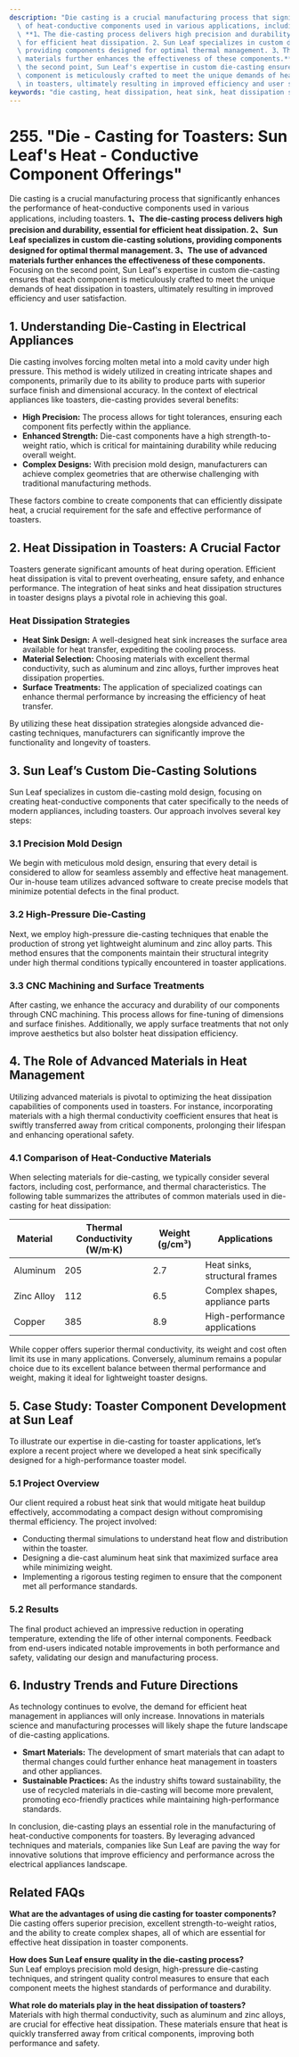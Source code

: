```yaml
---
description: "Die casting is a crucial manufacturing process that significantly enhances the performance\
  \ of heat-conductive components used in various applications, including toasters.\
  \ **1、The die-casting process delivers high precision and durability, essential\
  \ for efficient heat dissipation. 2、Sun Leaf specializes in custom die-casting solutions,\
  \ providing components designed for optimal thermal management. 3、The use of advanced\
  \ materials further enhances the effectiveness of these components.** Focusing on\
  \ the second point, Sun Leaf's expertise in custom die-casting ensures that each\
  \ component is meticulously crafted to meet the unique demands of heat dissipation\
  \ in toasters, ultimately resulting in improved efficiency and user satisfaction."
keywords: "die casting, heat dissipation, heat sink, heat dissipation structure"
---
```

# 255. "Die - Casting for Toasters: Sun Leaf's Heat - Conductive Component Offerings"

Die casting is a crucial manufacturing process that significantly enhances the performance of heat-conductive components used in various applications, including toasters. **1、The die-casting process delivers high precision and durability, essential for efficient heat dissipation. 2、Sun Leaf specializes in custom die-casting solutions, providing components designed for optimal thermal management. 3、The use of advanced materials further enhances the effectiveness of these components.** Focusing on the second point, Sun Leaf's expertise in custom die-casting ensures that each component is meticulously crafted to meet the unique demands of heat dissipation in toasters, ultimately resulting in improved efficiency and user satisfaction.

## **1. Understanding Die-Casting in Electrical Appliances**

Die casting involves forcing molten metal into a mold cavity under high pressure. This method is widely utilized in creating intricate shapes and components, primarily due to its ability to produce parts with superior surface finish and dimensional accuracy. In the context of electrical appliances like toasters, die-casting provides several benefits:

- **High Precision:** The process allows for tight tolerances, ensuring each component fits perfectly within the appliance.
- **Enhanced Strength:** Die-cast components have a high strength-to-weight ratio, which is critical for maintaining durability while reducing overall weight.
- **Complex Designs:** With precision mold design, manufacturers can achieve complex geometries that are otherwise challenging with traditional manufacturing methods.

These factors combine to create components that can efficiently dissipate heat, a crucial requirement for the safe and effective performance of toasters.

## **2. Heat Dissipation in Toasters: A Crucial Factor**

Toasters generate significant amounts of heat during operation. Efficient heat dissipation is vital to prevent overheating, ensure safety, and enhance performance. The integration of heat sinks and heat dissipation structures in toaster designs plays a pivotal role in achieving this goal. 

### **Heat Dissipation Strategies**

- **Heat Sink Design:** A well-designed heat sink increases the surface area available for heat transfer, expediting the cooling process.
- **Material Selection:** Choosing materials with excellent thermal conductivity, such as aluminum and zinc alloys, further improves heat dissipation properties.
- **Surface Treatments:** The application of specialized coatings can enhance thermal performance by increasing the efficiency of heat transfer.

By utilizing these heat dissipation strategies alongside advanced die-casting techniques, manufacturers can significantly improve the functionality and longevity of toasters.

## **3. Sun Leaf’s Custom Die-Casting Solutions**

Sun Leaf specializes in custom die-casting mold design, focusing on creating heat-conductive components that cater specifically to the needs of modern appliances, including toasters. Our approach involves several key steps:

### **3.1 Precision Mold Design**

We begin with meticulous mold design, ensuring that every detail is considered to allow for seamless assembly and effective heat management. Our in-house team utilizes advanced software to create precise models that minimize potential defects in the final product.

### **3.2 High-Pressure Die-Casting**

Next, we employ high-pressure die-casting techniques that enable the production of strong yet lightweight aluminum and zinc alloy parts. This method ensures that the components maintain their structural integrity under high thermal conditions typically encountered in toaster applications.

### **3.3 CNC Machining and Surface Treatments**

After casting, we enhance the accuracy and durability of our components through CNC machining. This process allows for fine-tuning of dimensions and surface finishes. Additionally, we apply surface treatments that not only improve aesthetics but also bolster heat dissipation efficiency.

## **4. The Role of Advanced Materials in Heat Management**

Utilizing advanced materials is pivotal to optimizing the heat dissipation capabilities of components used in toasters. For instance, incorporating materials with a high thermal conductivity coefficient ensures that heat is swiftly transferred away from critical components, prolonging their lifespan and enhancing operational safety.

### **4.1 Comparison of Heat-Conductive Materials**

When selecting materials for die-casting, we typically consider several factors, including cost, performance, and thermal characteristics. The following table summarizes the attributes of common materials used in die-casting for heat dissipation:

| Material          | Thermal Conductivity (W/m·K) | Weight (g/cm³) | Applications                   |
|-------------------|------------------------------|-----------------|--------------------------------|
| Aluminum           | 205                          | 2.7             | Heat sinks, structural frames   |
| Zinc Alloy         | 112                          | 6.5             | Complex shapes, appliance parts  |
| Copper             | 385                          | 8.9             | High-performance applications     |

While copper offers superior thermal conductivity, its weight and cost often limit its use in many applications. Conversely, aluminum remains a popular choice due to its excellent balance between thermal performance and weight, making it ideal for lightweight toaster designs.

## **5. Case Study: Toaster Component Development at Sun Leaf**

To illustrate our expertise in die-casting for toaster applications, let’s explore a recent project where we developed a heat sink specifically designed for a high-performance toaster model.

### **5.1 Project Overview**

Our client required a robust heat sink that would mitigate heat buildup effectively, accommodating a compact design without compromising thermal efficiency. The project involved:

- Conducting thermal simulations to understand heat flow and distribution within the toaster.
- Designing a die-cast aluminum heat sink that maximized surface area while minimizing weight.
- Implementing a rigorous testing regimen to ensure that the component met all performance standards.

### **5.2 Results**

The final product achieved an impressive reduction in operating temperature, extending the life of other internal components. Feedback from end-users indicated notable improvements in both performance and safety, validating our design and manufacturing process.

## **6. Industry Trends and Future Directions**

As technology continues to evolve, the demand for efficient heat management in appliances will only increase. Innovations in materials science and manufacturing processes will likely shape the future landscape of die-casting applications.

- **Smart Materials:** The development of smart materials that can adapt to thermal changes could further enhance heat management in toasters and other appliances.
- **Sustainable Practices:** As the industry shifts toward sustainability, the use of recycled materials in die-casting will become more prevalent, promoting eco-friendly practices while maintaining high-performance standards.

In conclusion, die-casting plays an essential role in the manufacturing of heat-conductive components for toasters. By leveraging advanced techniques and materials, companies like Sun Leaf are paving the way for innovative solutions that improve efficiency and performance across the electrical appliances landscape.

## Related FAQs

**What are the advantages of using die casting for toaster components?**  
Die casting offers superior precision, excellent strength-to-weight ratios, and the ability to create complex shapes, all of which are essential for effective heat dissipation in toaster components.

**How does Sun Leaf ensure quality in the die-casting process?**  
Sun Leaf employs precision mold design, high-pressure die-casting techniques, and stringent quality control measures to ensure that each component meets the highest standards of performance and durability.

**What role do materials play in the heat dissipation of toasters?**  
Materials with high thermal conductivity, such as aluminum and zinc alloys, are crucial for effective heat dissipation. These materials ensure that heat is quickly transferred away from critical components, improving both performance and safety.
